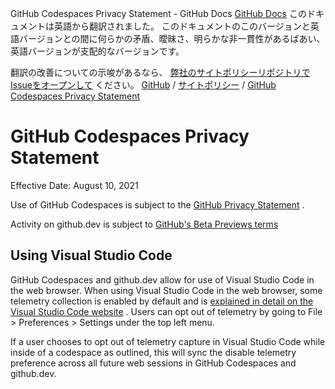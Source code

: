 GitHub Codespaces Privacy Statement - GitHub Docs
[GitHub Docs](/ja)
このドキュメントは英語から翻訳されました。 このドキュメントのこのバージョンと英語バージョンとの間に何らかの矛盾、曖昧さ、明らかな非一貫性があるばあい、英語バージョンが支配的なバージョンです。

翻訳の改善についての示唆があるなら、
[弊社のサイトポリシーリポジトリでIssueをオープンして](https://github.com/github/site-policy/issues)
ください。
[GitHub](/ja/github)
/
[サイトポリシー](/ja/github/site-policy)
/
[GitHub Codespaces Privacy Statement](/ja/github/site-policy/github-codespaces-privacy-statement)

# GitHub Codespaces Privacy Statement

Effective Date: August 10, 2021

Use of GitHub Codespaces is subject to the
[GitHub Privacy Statement](/ja/github/site-policy/github-privacy-statement)
.

Activity on github.dev is subject to
[GitHub's Beta Previews terms](/ja/github/site-policy/github-terms-of-service#j-beta-previews)

## Using Visual Studio Code

GitHub Codespaces and github.dev allow for use of Visual Studio Code in the web browser. When using Visual Studio Code in the web browser, some telemetry collection is enabled by default and is
[explained in detail on the Visual Studio Code website](https://code.visualstudio.com/docs/getstarted/telemetry)
. Users can opt out of telemetry by going to File &gt; Preferences &gt; Settings under the top left menu.

If a user chooses to opt out of telemetry capture in Visual Studio Code while inside of a codespace as outlined, this will sync the disable telemetry preference across all future web sessions in GitHub Codespaces and github.dev.
